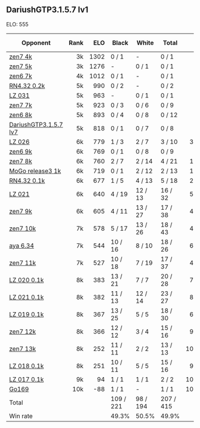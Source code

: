## DariushGTP3.1.5.7 lv1 ##

ELO: 555

Opponent | Rank | ELO | Black | White | Total | Win rate
---------|-----:|----:|-------|-------|-------|-------:
[zen7 4k](zen7%204k.md) | 3k | 1302 | 0 / 1 | - | 0 / 1 | 0.0%
[zen7 5k](zen7%205k.md) | 3k | 1276 | - | 0 / 1 | 0 / 1 | 0.0%
[zen6 7k](zen6%207k.md) | 4k | 1012 | 0 / 1 | - | 0 / 1 | 0.0%
[RN4.32 0.2k](RN4.32%200.2k.md) | 5k | 990 | 0 / 2 | - | 0 / 2 | 0.0%
[LZ 031](LZ%20031.md) | 5k | 963 | - | 0 / 1 | 0 / 1 | 0.0%
[zen7 7k](zen7%207k.md) | 5k | 923 | 0 / 3 | 0 / 6 | 0 / 9 | 0.0%
[zen6 8k](zen6%208k.md) | 5k | 893 | 0 / 4 | 0 / 8 | 0 / 12 | 0.0%
[DariushGTP3.1.5.7 lv7](DariushGTP3.1.5.7%20lv7.md) | 5k | 818 | 0 / 1 | 0 / 7 | 0 / 8 | 0.0%
[LZ 026](LZ%20026.md) | 6k | 779 | 1 / 3 | 2 / 7 | 3 / 10 | 30.0%
[zen6 9k](zen6%209k.md) | 6k | 769 | 0 / 1 | 0 / 8 | 0 / 9 | 0.0%
[zen7 8k](zen7%208k.md) | 6k | 760 | 2 / 7 | 2 / 14 | 4 / 21 | 19.0%
[MoGo release3 1k](MoGo%20release3%201k.md) | 6k | 719 | 0 / 1 | 2 / 12 | 2 / 13 | 15.4%
[RN4.32 0.1k](RN4.32%200.1k.md) | 6k | 677 | 1 / 5 | 4 / 13 | 5 / 18 | 27.8%
[LZ 021](LZ%20021.md) | 6k | 640 | 4 / 19 | 12 / 13 | 16 / 32 | 50.0%
[zen7 9k](zen7%209k.md) | 6k | 605 | 4 / 11 | 13 / 27 | 17 / 38 | 44.7%
[zen7 10k](zen7%2010k.md) | 7k | 578 | 5 / 17 | 13 / 26 | 18 / 43 | 41.9%
[aya 6.34](aya%206.34.md) | 7k | 544 | 10 / 16 | 8 / 10 | 18 / 26 | 69.2%
[zen7 11k](zen7%2011k.md) | 7k | 527 | 10 / 18 | 7 / 19 | 17 / 37 | 45.9%
[LZ 020 0.1k](LZ%20020%200.1k.md) | 8k | 383 | 13 / 21 | 7 / 7 | 20 / 28 | 71.4%
[LZ 021 0.1k](LZ%20021%200.1k.md) | 8k | 382 | 11 / 13 | 12 / 14 | 23 / 27 | 85.2%
[LZ 019 0.1k](LZ%20019%200.1k.md) | 8k | 367 | 13 / 25 | 5 / 5 | 18 / 30 | 60.0%
[zen7 12k](zen7%2012k.md) | 8k | 366 | 12 / 12 | 3 / 4 | 15 / 16 | 93.8%
[zen7 13k](zen7%2013k.md) | 8k | 252 | 11 / 11 | 2 / 2 | 13 / 13 | 100.0%
[LZ 018 0.1k](LZ%20018%200.1k.md) | 8k | 251 | 10 / 11 | 5 / 5 | 15 / 16 | 93.8%
[LZ 017 0.1k](LZ%20017%200.1k.md) | 9k | 94 | 1 / 1 | 1 / 1 | 2 / 2 | 100.0%
[Go169](Go169.md) | 10k | -88 | 1 / 1 | - | 1 / 1 | 100.0%
Total | | | 109 / 221 | 98 / 194 | 207 / 415 | 
Win rate| | | 49.3% | 50.5% | 49.9% | 
